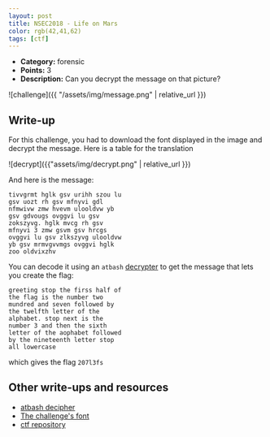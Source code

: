 ```yaml
---
layout: post
title: NSEC2018 - Life on Mars
color: rgb(42,41,62)
tags: [ctf]
---
```


- **Category:** forensic
- **Points:** 3
- **Description:** Can you decrypt the message on that picture?

![challenge]({{ "/assets/img/message.png" | relative_url }})

## Write-up

For this challenge, you had to download the font displayed in the image and decrypt the message. Here is a table for the translation

![decrypt]({{"assets/img/decrypt.png" | relative_url }})

And here is the message:

```
tivvgrmt hglk gsv urihh szou lu
gsv uozt rh gsv mfnyvi gdl
nfmwivw zmw hvevm ulooldvw yb
gsv gdvougs ovggvi lu gsv
zokszyvg. hglk mvcg rh gsv
mfnyvi 3 zmw gsvm gsv hrcgs
ovggvi lu gsv zlkszyvg ulooldvw
yb gsv mrmvgvvmgs ovggvi hglk
zoo oldvixzhv
```

You can decode it using an `atbash` [decrypter](http://crypto.interactive-maths.com/atbash-cipher.html) to get the message that lets you create the flag:

```
greeting stop the firss half of
the flag is the number two
mundred and seven followed by
the twelfth letter of the
alphabet. stop next is the
number 3 and then the sixth
letter of the aophabet followed
by the nineteenth letter stop
all lowercase
```

which gives the flag `207l3fs`

## Other write-ups and resources

- [atbash decipher](http://crypto.interactive-maths.com/atbash-cipher.html)
- [The challenge's font](http://www.1001fonts.com/bit-blocks-ttf-brk-font.html)
- [ctf repository](https://github.com/ctfs/write-ups-2018)